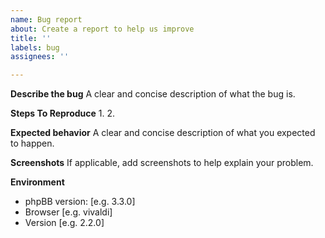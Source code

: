```yaml
---
name: Bug report
about: Create a report to help us improve
title: ''
labels: bug
assignees: ''

---
```


**Describe the bug**
A clear and concise description of what the bug is.

**Steps To Reproduce**
1. 
2. 

**Expected behavior**
A clear and concise description of what you expected to happen.

**Screenshots**
If applicable, add screenshots to help explain your problem.

**Environment**
 - phpBB version: [e.g. 3.3.0]
 - Browser [e.g. vivaldi]
 - Version [e.g. 2.2.0]

